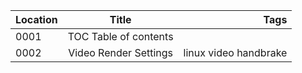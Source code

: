 Location | Title | Tags
---------|:------------:|------:
0001| TOC Table of contents|
0002| Video Render Settings |linux video handbrake
